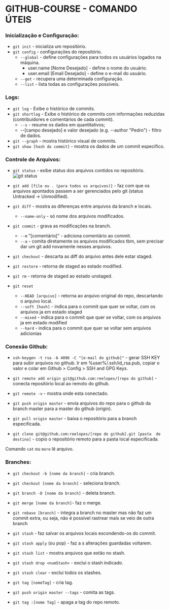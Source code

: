 # GITHUB-COURSE - COMANDO ÚTEIS
### Inicialização e Configuração:
- `git init` - inicializa um repositório.
- `git config` - configurações do repositório. 
	- `--global` - define configurações para todos os usuários logados na máquina.
		- user.name [Nome Desejado] - define o nome do usuário.
		- user.email [Email Desejado] - define o e-mail do usuário.
	- `--get` - recupera uma determinada configuração.
	- `--list` - lista todas as configurações possíveis.

### Logs:
- `git log` - Exibe o histórico de commits.
- `git shortlog` - Exibe o histórico de commits com informações reduzidas (contribuidores e comentários de cada commit).
	- `--s` - resume os dados em quantitativos;
	- --[campo desejado] e valor desejado (e.g. --author "Pedro") - filtro de dados.
- `git --graph` - mostra histórico visual de commits.
- `git show [hash do commit]` - mostra os dados de um commit especifico.

### Controle de Arquivos:
- `git status` - exibe status dos arquivos contidos no repositório.
![git status](https://user-images.githubusercontent.com/11855011/127254608-f9bb30b6-d0db-4d9c-904f-f6e6a1e4ded3.png)

- `git add [file ou . (para todos os arquivos)]` - faz com que os arquivos apontados passem a ser gerenciados pelo git (status Untracked -> Unmodified).
- `git diff` - mostra as diferenças entre arquivos da branch e locais.
	- `--name-only` - só nome dos arquivos modificados.
- `git commit` - grava as modificações na branch.
	- `--m` "[comentário]" - adiciona comentário ao commit.
	- `--a` - comita diretamente os arquivos modificados tbm, sem precisar dar um git add novamente nesses arquivos.
- `git checkout` - descarta as diff do arquivo antes dele estar staged.
- `git restore` - retorna de staged ao estado modified.
- `git rm` - retorna de staged ao estado unstaged.
- `git reset`
	- `--HEAD [arquivo]` - retorna ao arquivo original do repo, descartando o arquivo local.
	- `--soft [hash]` - indica para o commit que quer se voltar, com os arquivos ja em estado staged
	- `--mixed` -  indica para o commit que quer se voltar, com os arquivos ja em estado modified
	- `--hard` -  indica para o commit que quer se voltar sem arquivos adicionias

### Conexão Github:
- `ssh-keygen -t rsa -b 4096 -C "[e-mail do github]"` - gerar SSH KEY para subir arquivos no github.
Ir em %user%/.ssh/id_rsa.pub, copiar o valor e colar em Github > Config > SSH and GPG Keys.

- `git remote add origin git@github.com:reelopes/[repo do github]` - conecta repositório local ao remoto do github.
- `git remote -v` - mostra onde esta conectado.
- `git push origin master` - envia arquivos do repo para o github da branch master para a master do github (origin).
- `git pull origin master` - baixa o repositório para a branch especificada.
- `git clone git@github.com:reelopes/[repo do github].git [pasta  de destino]` - copio o repositório remoto para a pasta local especificada.

Comando `cat` ou `more` lê arquivo.

### Branches:
- `git checkout -b [nome da branch]` - cria branch.
- `git checkout [nome da branch]` - seleciona branch.
- `git branch -D [nome da branch]` - deleta branch.
- `git merge [nome da branch]`- faz o merge.

- `git rebase [branch]` - integra a branch no master mas não faz um commit extra, ou seja, não é possível rastrear mais se veio de outra branch

- `git stash` - faz salvar os arquivos locais escondendo-os do commit.
- `git stash apply` (ou pop) <numStash> - faz a s alterações guardadas voltarem.
- `git stash list` - mostra arquivos que estão no stash.
- `git stash drop <numStash>` - exclui o stash indicado.
- `git stash clear` - exclui todos os stashes.
	
- `git tag [nomeTag]` - cria tag.
- `git push origin master --tags` - comita as tags.
- `git tag :[nome Tag]` - apaga a tag do repo remoto.

